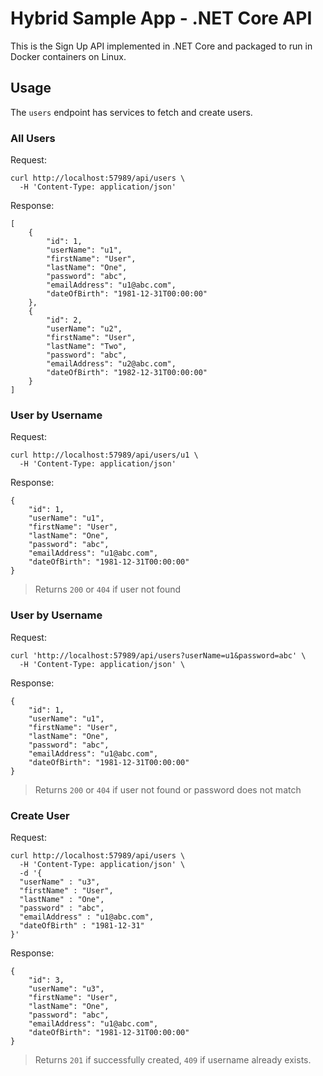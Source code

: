 # Hybrid Sample App - .NET Core API

This is the Sign Up API implemented in .NET Core and packaged to run in Docker containers on Linux.

## Usage

The `users` endpoint has services to fetch and create users.

### All Users

Request: 

```
curl http://localhost:57989/api/users \
  -H 'Content-Type: application/json'
```

Response:

```
[
    {
        "id": 1,
        "userName": "u1",
        "firstName": "User",
        "lastName": "One",
        "password": "abc",
        "emailAddress": "u1@abc.com",
        "dateOfBirth": "1981-12-31T00:00:00"
    },
    {
        "id": 2,
        "userName": "u2",
        "firstName": "User",
        "lastName": "Two",
        "password": "abc",
        "emailAddress": "u2@abc.com",
        "dateOfBirth": "1982-12-31T00:00:00"
    }
]
```

### User by Username

Request: 

```
curl http://localhost:57989/api/users/u1 \
  -H 'Content-Type: application/json'
```

Response:

```
{
    "id": 1,
    "userName": "u1",
    "firstName": "User",
    "lastName": "One",
    "password": "abc",
    "emailAddress": "u1@abc.com",
    "dateOfBirth": "1981-12-31T00:00:00"
}
```

> Returns `200` or `404` if user not found

### User by Username

Request: 

```
curl 'http://localhost:57989/api/users?userName=u1&password=abc' \
  -H 'Content-Type: application/json' \
```

Response:

```
{
    "id": 1,
    "userName": "u1",
    "firstName": "User",
    "lastName": "One",
    "password": "abc",
    "emailAddress": "u1@abc.com",
    "dateOfBirth": "1981-12-31T00:00:00"
}
```

> Returns `200` or `404` if user not found or password does not match

### Create User

Request: 

```
curl http://localhost:57989/api/users \
  -H 'Content-Type: application/json' \
  -d '{
  "userName" : "u3",
  "firstName" : "User",
  "lastName" : "One",
  "password" : "abc",
  "emailAddress" : "u1@abc.com",
  "dateOfBirth" : "1981-12-31"
}'
```

Response:

```
{
    "id": 3,
    "userName": "u3",
    "firstName": "User",
    "lastName": "One",
    "password": "abc",
    "emailAddress": "u1@abc.com",
    "dateOfBirth": "1981-12-31T00:00:00"
}
```

> Returns `201` if successfully created, `409` if username already exists.